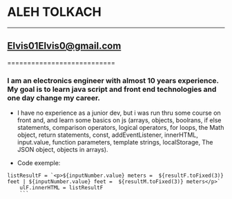 # ALEH TOLKACH
***************

## Elvis01Elvis0@gmail.com
===========================

### I am an electronics engineer with almost 10 years experience. My goal is to learn java script and front end technologies and one day change my career.

* I have no experience as a junior dev, but i was run thru some course on front and, and learn some basics on js (arrays, objects, boolrans, if else statements, comparison operators, logical operators, for loops, the Math object, return statements, const, addEventListener, innerHTML, input.value, function parameters, template strings, localStorage, The JSON object, objects in arrays).

* Code exemple: 
```
listResultF = `<p>${inputNumber.value} meters =  ${resultF.toFixed(3)} feet | ${inputNumber.value} feet =  ${resultM.toFixed(3)} meters</p>`
    ulF.innerHTML = listResultF
    ```